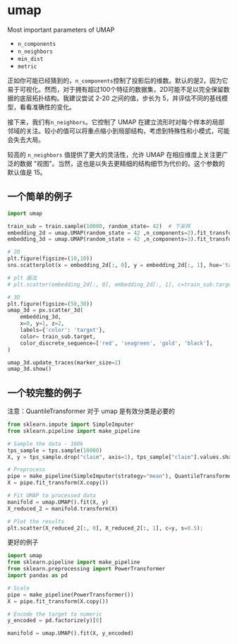 # umap

Most important parameters of UMAP

- `n_components`
- `n_neighbors`
- `min_dist`
- `metric`

正如你可能已经猜到的，`n_components`控制了投影后的维数。默认的是2，因为它易于可视化。然而，对于拥有超过100个特征的数据集，2D可能不足以完全保留数据的底层拓扑结构。我建议尝试 2-20 之间的值，步长为 5，并评估不同的基线模型，看看准确性的变化。

接下来，我们有`n_neighbors`。它控制了 UMAP 在建立流形时对每个样本的局部邻域的关注。较小的值可以将重点缩小到局部结构，考虑到特殊性和小模式，可能会失去大局。

较高的 `n_neighbors` 值提供了更大的灵活性，允许 UMAP 在相应维度上关注更广泛的数据 "视图"。当然，这也是以失去更精细的结构细节为代价的。这个参数的默认值是 15。

## 一个简单的例子

```python
import umap

train_sub = train.sample(10000, random_state= 42)  # 下采样
embedding_2d = umap.UMAP(random_state = 42 ,n_components=2).fit_transform(train_sub.drop(columns='target').to_numpy())
embedding_3d = umap.UMAP(random_state = 42 ,n_components=3).fit_transform(train_sub.drop('target', axis=1).values)  # 注意写法

# 2D
plt.figure(figsize=(10,10))
sns.scatterplot(x = embedding_2d[:, 0], y = embedding_2d[:, 1], hue='target', data=train_sub)

# plt 画法
# plt.scatter(embedding_2d[:, 0], embedding_2d[:, 1], c=train_sub.target, s=0.5);

# 3D
plt.figure(figsize=(50,30))
umap_3d = px.scatter_3d(
    embedding_3d,
    x=0, y=1, z=2,
    labels={'color': 'target'},
    color= train_sub.target,
    color_discrete_sequence=['red', 'seagreen', 'gold', 'black'],
)

umap_3d.update_traces(marker_size=2)
umap_3d.show()
```

## 一个较完整的例子

注意：QuantileTransformer 对于 umap 是有效分类是必要的

```python
from sklearn.impute import SimpleImputer
from sklearn.pipeline import make_pipeline

# Sample the data - 100k
tps_sample = tps.sample(10000)
X, y = tps_sample.drop("claim", axis=1), tps_sample["claim"].values.shape

# Preprocess
pipe = make_pipeline(SimpleImputer(strategy="mean"), QuantileTransformer())
X = pipe.fit_transform(X.copy())

# Fit UMAP to processed data
manifold = umap.UMAP().fit(X, y)
X_reduced_2 = manifold.transform(X)

# Plot the results
plt.scatter(X_reduced_2[:, 0], X_reduced_2[:, 1], c=y, s=0.5);
```

更好的例子

```python
import umap
from sklearn.pipeline import make_pipeline
from sklearn.preprocessing import PowerTransformer
import pandas as pd

# Scale
pipe = make_pipeline(PowerTransformer())
X = pipe.fit_transform(X.copy())

# Encode the target to numeric
y_encoded = pd.factorize(y)[0]

manifold = umap.UMAP().fit(X, y_encoded)
```
